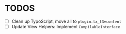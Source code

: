 TODOS
=====

- [ ] Clean up TypoScript, move all to `plugin.tx_t3vcontent`
- [ ] Update View Helpers: Implement `CompilableInterface`